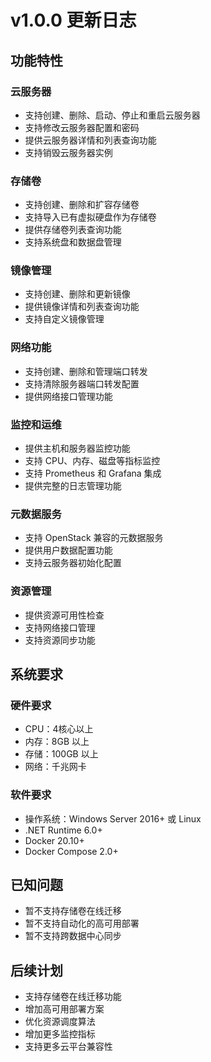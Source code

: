 # v1.0.0 更新日志

## 功能特性

### 云服务器
- 支持创建、删除、启动、停止和重启云服务器
- 支持修改云服务器配置和密码
- 提供云服务器详情和列表查询功能
- 支持销毁云服务器实例

### 存储卷
- 支持创建、删除和扩容存储卷
- 支持导入已有虚拟硬盘作为存储卷
- 提供存储卷列表查询功能
- 支持系统盘和数据盘管理

### 镜像管理
- 支持创建、删除和更新镜像
- 提供镜像详情和列表查询功能
- 支持自定义镜像管理

### 网络功能
- 支持创建、删除和管理端口转发
- 支持清除服务器端口转发配置
- 提供网络接口管理功能

### 监控和运维
- 提供主机和服务器监控功能
- 支持 CPU、内存、磁盘等指标监控
- 支持 Prometheus 和 Grafana 集成
- 提供完整的日志管理功能

### 元数据服务
- 支持 OpenStack 兼容的元数据服务
- 提供用户数据配置功能
- 支持云服务器初始化配置

### 资源管理
- 提供资源可用性检查
- 支持网络接口管理
- 支持资源同步功能

## 系统要求

### 硬件要求
- CPU：4核心以上
- 内存：8GB 以上
- 存储：100GB 以上
- 网络：千兆网卡

### 软件要求
- 操作系统：Windows Server 2016+ 或 Linux
- .NET Runtime 6.0+
- Docker 20.10+
- Docker Compose 2.0+

## 已知问题

- 暂不支持存储卷在线迁移
- 暂不支持自动化的高可用部署
- 暂不支持跨数据中心同步

## 后续计划

- 支持存储卷在线迁移功能
- 增加高可用部署方案
- 优化资源调度算法
- 增加更多监控指标
- 支持更多云平台兼容性

